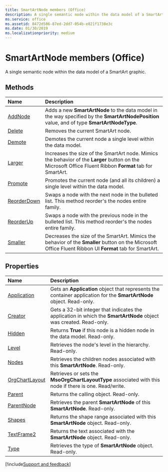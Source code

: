 ```yaml
---
title: SmartArtNode members (Office)
description: A single semantic node within the data model of a SmartArt graphic.
ms.service: office
ms.assetid: 8472d586-87ed-2dd7-054b-e821f1738e3c
ms.date: 01/30/2019
ms.localizationpriority: medium
---
```



# SmartArtNode members (Office)

A single semantic node within the data model of a SmartArt graphic.


## Methods

|Name|Description|
|:-----|:-----|
|[AddNode](../../Office.SmartArtNode.AddNode.md)|Adds a new **SmartArtNode** to the data model in the way specified by the **SmartArtNodePosition** value, and of type **SmartArtNodeType**.|
|[Delete](../../Office.SmartArtNode.Delete.md)|Removes the current SmartArt node. |
|[Demote](../../Office.SmartArtNode.Demote.md)|Demotes the current node a single level within the data model.|
|[Larger](../../Office.SmartArtNode.Larger.md)|Increases the size of the SmartArt node. Mimics the behavior of the **Larger** button on the Microsoft Office Fluent Ribbon **Format** tab for SmartArt.|
|[Promote](../../Office.SmartArtNode.Promote.md)|Promotes the current node (and all its children) a single level within the data model.|
|[ReorderDown](../../Office.SmartArtNode.ReorderDown.md)|Swaps a node with the next node in the bulleted list. This method reorder's the nodes entire family.|
|[ReorderUp](../../Office.SmartArtNode.ReorderUp.md)|Swaps a node with the previous node in the bulleted list. This method reorder's the nodes entire family.|
|[Smaller](../../Office.SmartArtNode.Smaller.md)|Decreases the size of the SmartArt. Mimics the behavior of the **Smaller** button on the Microsoft Office Fluent Ribbon UI **Format** tab for SmartArt.|

## Properties

|Name|Description|
|:-----|:-----|
|[Application](../../Office.SmartArtNode.Application.md)|Gets an **Application** object that represents the container application for the **SmartArtNode** object. Read-only.|
|[Creator](../../Office.SmartArtNode.Creator.md)|Gets a 32-bit integer that indicates the application in which the **SmartArtNode** object was created. Read-only.|
|[Hidden](../../Office.SmartArtNode.Hidden.md)|Returns **True** if this node is a hidden node in the data model. Read-only.|
|[Level](../../Office.SmartArtNode.Level.md)|Retrieves the node's level in the hierarchy. Read-only.|
|[Nodes](../../Office.SmartArtNode.Nodes.md)|Retrieves the children nodes associated with this **SmartArtNode**. Read-only.|
|[OrgChartLayout](../../Office.SmartArtNode.OrgChartLayout.md)|Retrieves or sets the **MsoOrgChartLayoutType** associated with this node if there is one. Read/write.|
|[Parent](../../Office.SmartArtNode.Parent.md)|Returns the calling object. Read-only.|
|[ParentNode](../../Office.SmartArtNode.ParentNode.md)|Retrieves the parent **SmartArtNode** of this **SmartArtNode**. Read-only.|
|[Shapes](../../Office.SmartArtNode.Shapes.md)|Returns the shape range associated with this **SmartArtNode** object. Read-only.|
|[TextFrame2](../../Office.SmartArtNode.TextFrame2.md)|Returns the text associated with the **SmartArtNode** object. Read-only.|
|[Type](../../Office.SmartArtNode.Type.md)|Retrieves the type of **SmartArtNode** object. Read-only.|

[!include[Support and feedback](~/includes/feedback-boilerplate.md)]